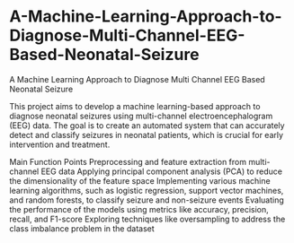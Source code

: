 # A-Machine-Learning-Approach-to-Diagnose-Multi-Channel-EEG-Based-Neonatal-Seizure
A Machine Learning Approach to Diagnose Multi Channel EEG Based Neonatal Seizure

This project aims to develop a machine learning-based approach to diagnose neonatal seizures using multi-channel electroencephalogram (EEG) data. The goal is to create an automated system that can accurately detect and classify seizures in neonatal patients, which is crucial for early intervention and treatment.

Main Function Points
Preprocessing and feature extraction from multi-channel EEG data
Applying principal component analysis (PCA) to reduce the dimensionality of the feature space
Implementing various machine learning algorithms, such as logistic regression, support vector machines, and random forests, to classify seizure and non-seizure events
Evaluating the performance of the models using metrics like accuracy, precision, recall, and F1-score
Exploring techniques like oversampling to address the class imbalance problem in the dataset
